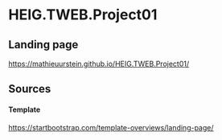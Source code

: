 # HEIG.TWEB.Project01

## Landing page
https://mathieuurstein.github.io/HEIG.TWEB.Project01/

## Sources
#### Template
https://startbootstrap.com/template-overviews/landing-page/